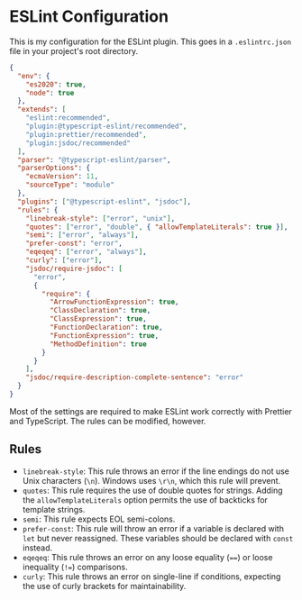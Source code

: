 # ESLint Configuration

This is my configuration for the ESLint plugin. This goes in a `.eslintrc.json` file in your project's root directory.

```json
{
  "env": {
    "es2020": true,
    "node": true
  },
  "extends": [
    "eslint:recommended",
    "plugin:@typescript-eslint/recommended",
    "plugin:prettier/recommended",
    "plugin:jsdoc/recommended"
  ],
  "parser": "@typescript-eslint/parser",
  "parserOptions": {
    "ecmaVersion": 11,
    "sourceType": "module"
  },
  "plugins": ["@typescript-eslint", "jsdoc"],
  "rules": {
    "linebreak-style": ["error", "unix"],
    "quotes": ["error", "double", { "allowTemplateLiterals": true }],
    "semi": ["error", "always"],
    "prefer-const": "error",
    "eqeqeq": ["error", "always"],
    "curly": ["error"],
    "jsdoc/require-jsdoc": [
      "error",
      {
        "require": {
          "ArrowFunctionExpression": true,
          "ClassDeclaration": true,
          "ClassExpression": true,
          "FunctionDeclaration": true,
          "FunctionExpression": true,
          "MethodDefinition": true
        }
      }
    ],
    "jsdoc/require-description-complete-sentence": "error"
  }
}
```

Most of the settings are required to make ESLint work correctly with Prettier and TypeScript. The rules can be modified, however.

## Rules

- `linebreak-style`: This rule throws an error if the line endings do not use Unix characters (`\n`). Windows uses `\r\n`, which this rule will prevent.
- `quotes`: This rule requires the use of double quotes for strings. Adding the `allowTemplateLiterals` option permits the use of backticks for template strings.
- `semi`: This rule expects EOL semi-colons.
- `prefer-const`: This rule will throw an error if a variable is declared with `let` but never reassigned. These variables should be declared with `const` instead.
- `eqeqeq`: This rule throws an error on any loose equality (`==`) or loose inequality (`!=`) comparisons.
- `curly`: This rule throws an error on single-line if conditions, expecting the use of curly brackets for maintainability.
